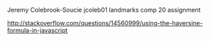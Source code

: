 Jeremy Colebrook-Soucie
jcoleb01
landmarks comp 20 assignment

http://stackoverflow.com/questions/14560999/using-the-haversine-formula-in-javascript

